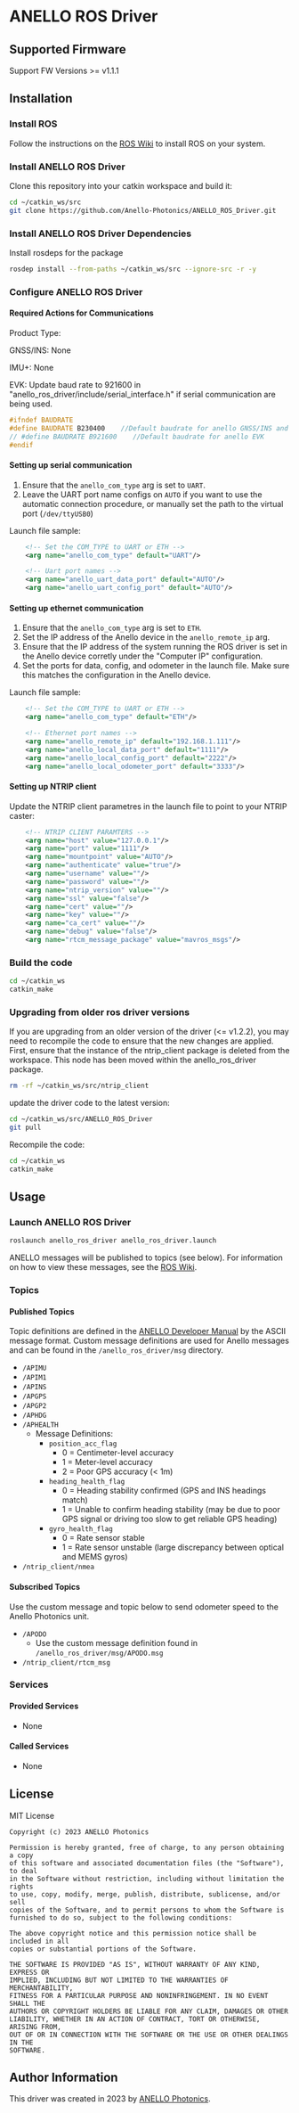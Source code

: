 # ANELLO ROS Driver

## Supported Firmware

Support FW Versions >= v1.1.1

## Installation

### Install ROS

Follow the instructions on the [ROS Wiki](http://wiki.ros.org/ROS/Installation) to install ROS on your system.

### Install ANELLO ROS Driver

Clone this repository into your catkin workspace and build it:

```bash
cd ~/catkin_ws/src
git clone https://github.com/Anello-Photonics/ANELLO_ROS_Driver.git
```

### Install ANELLO ROS Driver Dependencies

Install rosdeps for the package

```bash
rosdep install --from-paths ~/catkin_ws/src --ignore-src -r -y
```

### Configure ANELLO ROS Driver

#### Required Actions for Communications

Product Type:

GNSS/INS: None

IMU+: None

EVK: Update baud rate to 921600 in "anello_ros_driver/include/serial_interface.h" if serial communication are being used.

```c++
#ifndef BAUDRATE
#define BAUDRATE B230400    //Default baudrate for anello GNSS/INS and IMU+
// #define BAUDRATE B921600    //Default baudrate for anello EVK
#endif
```

#### Setting up serial communication

1. Ensure that the ```anello_com_type``` arg is set to ```UART```.
2. Leave the UART port name configs on ```AUTO``` if you want to use the automatic connection procedure, or manually set the path to the virtual port (```/dev/ttyUSB0```)

Launch file sample:

```xml
    <!-- Set the COM_TYPE to UART or ETH -->
    <arg name="anello_com_type" default="UART"/>

    <!-- Uart port names -->
    <arg name="anello_uart_data_port" default="AUTO"/>
    <arg name="anello_uart_config_port" default="AUTO"/>
```

#### Setting up ethernet communication

1. Ensure that the ```anello_com_type``` arg is set to ```ETH```.
2. Set the IP address of the Anello device in the ```anello_remote_ip``` arg.
3. Ensure that the IP address of the system running the ROS driver is set in the Anello device corretly under the "Computer IP" configuration.
4. Set the ports for data, config, and odometer in the launch file. Make sure this matches the configuration in the Anello device.

Launch file sample:

```xml
    <!-- Set the COM_TYPE to UART or ETH -->
    <arg name="anello_com_type" default="ETH"/>
```

```xml
    <!-- Ethernet port names -->
    <arg name="anello_remote_ip" default="192.168.1.111"/>
    <arg name="anello_local_data_port" default="1111"/>
    <arg name="anello_local_config_port" default="2222"/>
    <arg name="anello_local_odometer_port" default="3333"/>
```

#### Setting up NTRIP client

Update the NTRIP client parametres in the launch file to point to your NTRIP caster:

```xml
    <!-- NTRIP CLIENT PARAMTERS -->
    <arg name="host" value="127.0.0.1"/>
    <arg name="port" value="1111"/>
    <arg name="mountpoint" value="AUTO"/>
    <arg name="authenticate" value="true"/>
    <arg name="username" value=""/>
    <arg name="password" value=""/>
    <arg name="ntrip_version" value=""/>
    <arg name="ssl" value="false"/>
    <arg name="cert" value=""/>
    <arg name="key" value=""/>
    <arg name="ca_cert" value=""/>
    <arg name="debug" value="false"/>
    <arg name="rtcm_message_package" value="mavros_msgs"/>
```

### Build the code

```bash
cd ~/catkin_ws
catkin_make
```

### Upgrading from older ros driver versions

If you are upgrading from an older version of the driver (<= v1.2.2), you may need to recompile the code to ensure that the new changes are applied. First, ensure that the instance of the ntrip_client package is deleted from the workspace. This node has been moved within the anello_ros_driver package.

```bash
rm -rf ~/catkin_ws/src/ntrip_client
```

update the driver code to the latest version:

```bash
cd ~/catkin_ws/src/ANELLO_ROS_Driver
git pull
```

Recompile the code:

```bash
cd ~/catkin_ws
catkin_make
```

## Usage

### Launch ANELLO ROS Driver

```bash
roslaunch anello_ros_driver anello_ros_driver.launch
```

ANELLO messages will be published to topics (see below). For information on how to view these messages, see the [ROS Wiki](http://wiki.ros.org/ROS/Tutorials/UnderstandingTopics).

### Topics

#### Published Topics

Topic definitions are defined in the [ANELLO Developer Manual](https://docs-a1.readthedocs.io/en/latest/) by the ASCII message format. Custom message definitions are used for Anello messages and can be found in the `/anello_ros_driver/msg` directory.

* `/APIMU`
* `/APIM1`
* `/APINS`
* `/APGPS`
* `/APGP2`
* `/APHDG`
* `/APHEALTH`
  * Message Definitions:
    * `position_acc_flag`
      * 0 = Centimeter-level accuracy
      * 1 = Meter-level accuracy
      * 2 = Poor GPS accuracy (< 1m)
    * `heading_health_flag`
      * 0 = Heading stability confirmed (GPS and INS headings match)
      * 1 = Unable to confirm heading stability (may be due to poor GPS signal or driving too slow to get reliable GPS heading)
    * `gyro_health_flag`
      * 0 = Rate sensor stable
      * 1 = Rate sensor unstable (large discrepancy between optical and MEMS gyros)
* `/ntrip_client/nmea`

#### Subscribed Topics

Use the custom message and topic below to send odometer speed to the Anello Photonics unit.

* `/APODO`
  * Use the custom message definition found in `/anello_ros_driver/msg/APODO.msg`
* `/ntrip_client/rtcm_msg`

### Services

#### Provided Services

* None

#### Called Services

* None

## License

MIT License

```text
Copyright (c) 2023 ANELLO Photonics

Permission is hereby granted, free of charge, to any person obtaining a copy
of this software and associated documentation files (the "Software"), to deal
in the Software without restriction, including without limitation the rights
to use, copy, modify, merge, publish, distribute, sublicense, and/or sell
copies of the Software, and to permit persons to whom the Software is
furnished to do so, subject to the following conditions:

The above copyright notice and this permission notice shall be included in all
copies or substantial portions of the Software.

THE SOFTWARE IS PROVIDED "AS IS", WITHOUT WARRANTY OF ANY KIND, EXPRESS OR
IMPLIED, INCLUDING BUT NOT LIMITED TO THE WARRANTIES OF MERCHANTABILITY,
FITNESS FOR A PARTICULAR PURPOSE AND NONINFRINGEMENT. IN NO EVENT SHALL THE
AUTHORS OR COPYRIGHT HOLDERS BE LIABLE FOR ANY CLAIM, DAMAGES OR OTHER
LIABILITY, WHETHER IN AN ACTION OF CONTRACT, TORT OR OTHERWISE, ARISING FROM,
OUT OF OR IN CONNECTION WITH THE SOFTWARE OR THE USE OR OTHER DEALINGS IN THE
SOFTWARE.

```

## Author Information

This driver was created in 2023 by [ANELLO Photonics](https://www.anellophotonics.com/).
